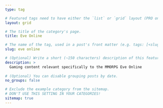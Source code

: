 ```yaml
---
type: tag

# Featured tags need to have either the `list` or `grid` layout (PRO only).
layout: grid

# The title of the category's page.
title: Eve Online

# The name of the tag, used in a post's front matter (e.g. tags: [<slug>]).
slug: eve online

# (Optional) Write a short (~150 characters) description of this featured category.
description: >
  Gaming content relevant specifically to the MMORPG Eve Online
    
# (Optional) You can disable grouping posts by date.
no_groups: false

# Exclude the example category from the sitemap.
# DON'T USE THIS SETTING IN YOUR CATEGORIES!
sitemap: true
---
```

